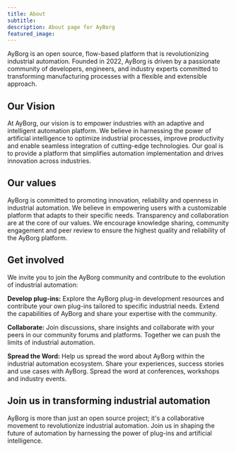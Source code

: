 ```yaml
---
title: About
subtitle: 
description: About page for AyBorg
featured_image: 
---
```


AyBorg is an open source, flow-based platform that is revolutionizing industrial automation. Founded in 2022, AyBorg is driven by a passionate community of developers, engineers, and industry experts committed to transforming manufacturing processes with a flexible and extensible approach.

## Our Vision

At AyBorg, our vision is to empower industries with an adaptive and intelligent automation platform. We believe in harnessing the power of artificial intelligence to optimize industrial processes, improve productivity and enable seamless integration of cutting-edge technologies. Our goal is to provide a platform that simplifies automation implementation and drives innovation across industries.

## Our values

AyBorg is committed to promoting innovation, reliability and openness in industrial automation. We believe in empowering users with a customizable platform that adapts to their specific needs. Transparency and collaboration are at the core of our values. We encourage knowledge sharing, community engagement and peer review to ensure the highest quality and reliability of the AyBorg platform.

## Get involved

We invite you to join the AyBorg community and contribute to the evolution of industrial automation:

**Develop plug-ins:** Explore the AyBorg plug-in development resources and contribute your own plug-ins tailored to specific industrial needs. Extend the capabilities of AyBorg and share your expertise with the community.

**Collaborate:** Join discussions, share insights and collaborate with your peers in our community forums and platforms. Together we can push the limits of industrial automation.

**Spread the Word:** Help us spread the word about AyBorg within the industrial automation ecosystem. Share your experiences, success stories and use cases with AyBorg. Spread the word at conferences, workshops and industry events.

## Join us in transforming industrial automation

AyBorg is more than just an open source project; it's a collaborative movement to revolutionize industrial automation. Join us in shaping the future of automation by harnessing the power of plug-ins and artificial intelligence.
